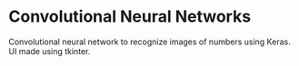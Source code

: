 # Convolutional Neural Networks
Convolutional neural network to recognize images of numbers using Keras. UI made using tkinter.
